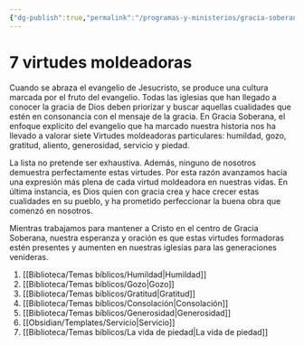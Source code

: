 ```yaml
---
{"dg-publish":true,"permalink":"/programas-y-ministerios/gracia-soberana-orizaba/identidad-y-teologia/las-virtudes-moldeadoras-de-gracia-soberana/"}
---
```



# 7 virtudes moldeadoras


Cuando se abraza el evangelio de Jesucristo, se produce una cultura marcada por el fruto del evangelio. Todas las iglesias que han llegado a conocer la gracia de Dios deben priorizar y buscar aquellas cualidades que estén en consonancia con el mensaje de la gracia. En Gracia Soberana, el enfoque explícito del evangelio que ha marcado nuestra historia nos ha llevado a valorar siete Virtudes moldeadoras particulares: humildad, gozo, gratitud, aliento, generosidad, servicio y piedad.

La lista no pretende ser exhaustiva. Además, ninguno de nosotros demuestra perfectamente estas virtudes. Por esta razón avanzamos hacia una expresión más plena de cada virtud moldeadora en nuestras vidas. En última instancia, es Dios quien con gracia crea y hace crecer estas cualidades en su pueblo, y ha prometido perfeccionar la buena obra que comenzó en nosotros.

Mientras trabajamos para mantener a Cristo en el centro de Gracia Soberana, nuestra esperanza y oración es que estas virtudes formadoras estén presentes y aumenten en nuestras iglesias para las generaciones venideras.

1. [[Biblioteca/Temas bíblicos/Humildad\|Humildad]]
2. [[Biblioteca/Temas bíblicos/Gozo\|Gozo]]
3. [[Biblioteca/Temas bíblicos/Gratitud\|Gratitud]]
4. [[Biblioteca/Temas bíblicos/Consolación\|Consolación]]
5. [[Biblioteca/Temas bíblicos/Generosidad\|Generosidad]]
6. [[Obsidian/Templates/Servicio\|Servicio]]
7. [[Biblioteca/Temas bíblicos/La vida de piedad\|La vida de piedad]]
